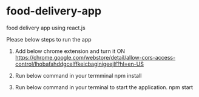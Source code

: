 # food-delivery-app

food delivery app using react.js

Please below steps to run the app

1.  Add below chrome extension and turn it ON
    https://chrome.google.com/webstore/detail/allow-cors-access-control/lhobafahddgcelffkeicbaginigeejlf?hl=en-US

2.  Run below command in your termminal
    npm install

3.  Run below command in your terminal to start the application.
    npm start

